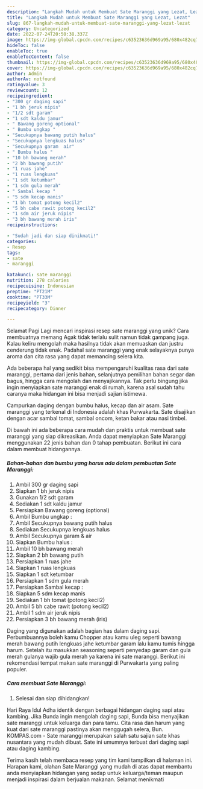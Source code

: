 ```yaml
---
description: "Langkah Mudah untuk Membuat Sate Maranggi yang Lezat, Lezat"
title: "Langkah Mudah untuk Membuat Sate Maranggi yang Lezat, Lezat"
slug: 867-langkah-mudah-untuk-membuat-sate-maranggi-yang-lezat-lezat
category: Uncategorized
date: 2022-07-24T20:50:38.337Z
image: https://img-global.cpcdn.com/recipes/c63523636d969a95/680x482cq70/sate-maranggi-foto-resep-utama.jpg
hideToc: false
enableToc: true
enableTocContent: false
thumbnail: https://img-global.cpcdn.com/recipes/c63523636d969a95/680x482cq70/sate-maranggi-foto-resep-utama.jpg
cover: https://img-global.cpcdn.com/recipes/c63523636d969a95/680x482cq70/sate-maranggi-foto-resep-utama.jpg
author: Admin
authorAv: notfound
ratingvalue: 3
reviewcount: 12
recipeingredient:
- "300 gr daging sapi"
- "1 bh jeruk nipis"
- "1/2 sdt garam"
- "1 sdt kaldu jamur"
- " Bawang goreng optional"
- " Bumbu ungkap "
- "Secukupnya bawang putih halus"
- "Secukupnya lengkuas halus"
- "Secukupnya garam  air"
- " Bumbu halus "
- "10 bh bawang merah"
- "2 bh bawang putih"
- "1 ruas jahe"
- "1 ruas lengkuas"
- "1 sdt ketumbar"
- "1 sdm gula merah"
- " Sambal kecap "
- "5 sdm kecap manis"
- "1 bh tomat potong kecil2"
- "5 bh cabe rawit potong kecil2"
- "1 sdm air jeruk nipis"
- "3 bh bawang merah iris"
recipeinstructions:

- "Sudah jadi dan siap dinikmati!"
categories:
- Resep
tags:
- sate
- maranggi

katakunci: sate maranggi 
nutrition: 278 calories
recipecuisine: Indonesian
preptime: "PT21M"
cooktime: "PT33M"
recipeyield: "3"
recipecategory: Dinner

---
```



Selamat Pagi Lagi mencari inspirasi resep sate maranggi yang unik? Cara membuatnya memang Agak tidak terlalu sulit namun tidak gampang juga. Kalau keliru mengolah maka hasilnya tidak akan memuaskan dan justru cenderung tidak enak. Padahal sate maranggi yang enak selayaknya punya aroma dan cita rasa yang dapat memancing selera kita.


Ada beberapa hal yang sedikit bisa mempengaruhi kualitas rasa dari sate maranggi, pertama dari jenis bahan, selanjutnya pemilihan bahan segar dan bagus, hingga cara mengolah dan menyajikannya. Tak perlu bingung jika ingin menyiapkan sate maranggi enak di rumah, karena asal sudah tahu caranya maka hidangan ini bisa menjadi sajian istimewa.

Campurkan daging dengan bumbu halus, kecap dan air asam. Sate maranggi yang terkenal di Indonesia adalah khas Purwakarta. Sate disajikan dengan acar sambal tomat, sambal oncom, ketan bakar atau nasi timbel.


Di bawah ini ada beberapa cara mudah dan praktis untuk membuat sate maranggi yang siap dikreasikan. Anda dapat menyiapkan Sate Maranggi menggunakan 22 jenis bahan dan 0 tahap pembuatan. Berikut ini cara dalam membuat hidangannya.

<!--inarticleads1-->

##### Bahan-bahan dan bumbu yang harus ada dalam pembuatan Sate Maranggi:

1. Ambil 300 gr daging sapi
1. Siapkan 1 bh jeruk nipis
1. Gunakan 1/2 sdt garam
1. Sediakan 1 sdt kaldu jamur
1. Persiapkan  Bawang goreng (optional)
1. Ambil  Bumbu ungkap :
1. Ambil Secukupnya bawang putih halus
1. Sediakan Secukupnya lengkuas halus
1. Ambil Secukupnya garam &amp; air
1. Siapkan  Bumbu halus :
1. Ambil 10 bh bawang merah
1. Siapkan 2 bh bawang putih
1. Persiapkan 1 ruas jahe
1. Siapkan 1 ruas lengkuas
1. Siapkan 1 sdt ketumbar
1. Persiapkan 1 sdm gula merah
1. Persiapkan  Sambal kecap :
1. Siapkan 5 sdm kecap manis
1. Sediakan 1 bh tomat (potong kecil2)
1. Ambil 5 bh cabe rawit (potong kecil2)
1. Ambil 1 sdm air jeruk nipis
1. Persiapkan 3 bh bawang merah (iris)


Daging yang digunakan adalah bagian has dalam daging sapi. Perbumbuannya boleh kamu Chopper atau kamu uleg seperti bawang merah bawang putih lengkuas jahe ketumbar garam lalu kamu tumis hingga harum. Setelah itu masukkan seasoning seperti penyedap garam dan gula merah gulanya wajib gula merah ya karena ini sate maranggi. Berikut ini rekomendasi tempat makan sate maranggi di Purwakarta yang paling populer. 

<!--inarticleads2-->

##### Cara membuat Sate Maranggi:


1. Selesai dan siap dihidangkan!

Hari Raya Idul Adha identik dengan berbagai hidangan daging sapi atau kambing. Jika Bunda ingin mengolah daging sapi, Bunda bisa menyajikan sate maranggi untuk keluarga dan para tamu. Cita rasa dan harum yang kuat dari sate maranggi pastinya akan menggugah selera, Bun. KOMPAS.com - Sate maranggi merupakan salah satu sajian sate khas nusantara yang mudah dibuat. Sate ini umumnya terbuat dari daging sapi atau daging kambing. 

Terima kasih telah membaca resep yang tim kami tampilkan di halaman ini. Harapan kami, olahan Sate Maranggi yang mudah di atas dapat membantu anda menyiapkan hidangan yang sedap untuk keluarga/teman maupun menjadi inspirasi dalam berjualan makanan. Selamat menikmati
